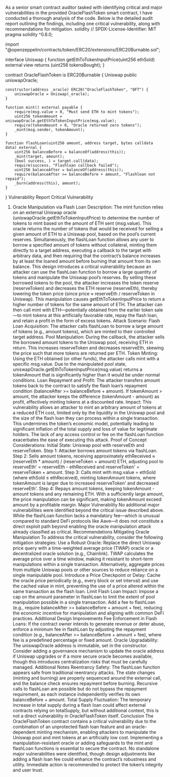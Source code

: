 As a senior smart contract auditor tasked with identifying critical and major vulnerabilities in the provided OracleFlashToken smart contract, I have conducted a thorough analysis of the code. Below is the detailed audit report outlining the findings, including one critical vulnerability, along with recommendations for mitigation.
solidity
// SPDX-License-Identifier: MIT
pragma solidity ^0.8.0;

import "@openzeppelin/contracts/token/ERC20/extensions/ERC20Burnable.sol";

interface Uniswap {
    function getEthToTokenInputPrice(uint256 ethSold) external view returns (uint256 tokensBought);
}

contract OracleFlashToken is ERC20Burnable {
    Uniswap public uniswapOracle;

    constructor(address _oracle) ERC20("OracleFlashToken", "OFT") {
        uniswapOracle = Uniswap(_oracle);
    }

    function mint() external payable {
        require(msg.value > 0, "Must send ETH to mint tokens");
        uint256 tokenAmount = uniswapOracle.getEthToTokenInputPrice(msg.value);
        require(tokenAmount > 0, "Oracle returned zero tokens");
        _mint(msg.sender, tokenAmount);
    }

    function flashLoan(uint256 amount, address target, bytes calldata data) external {
        uint256 balanceBefore = balanceOf(address(this));
        _mint(target, amount);
        (bool success, ) = target.call(data);
        require(success, "Flashloan callback failed");
        uint256 balanceAfter = balanceOf(address(this));
        require(balanceAfter >= balanceBefore + amount, "Flashloan not repaid");
        _burn(address(this), amount);
    }
}
Vulnerability Report
Critical Vulnerability
1. Oracle Manipulation via Flash Loan
Description:
The mint function relies on an external Uniswap oracle (uniswapOracle.getEthToTokenInputPrice) to determine the number of tokens to mint based on the amount of ETH sent (msg.value). This oracle returns the number of tokens that would be received for selling a given amount of ETH to a Uniswap pool, based on the pool’s current reserves. Simultaneously, the flashLoan function allows any user to borrow a specified amount of tokens without collateral, minting them directly to a target address, executing a callback to the target with arbitrary data, and then requiring that the contract’s balance increases by at least the loaned amount before burning that amount from its own balance.
This design introduces a critical vulnerability because an attacker can use the flashLoan function to borrow a large quantity of tokens and manipulate the Uniswap pool’s reserves. By selling these borrowed tokens to the pool, the attacker increases the token reserve (reserveToken) and decreases the ETH reserve (reserveEth), thereby lowering the token price (since price ≈ reserveEth / reserveToken in Uniswap). This manipulation causes getEthToTokenInputPrice to return a higher number of tokens for the same amount of ETH. The attacker can then call mint with ETH—potentially obtained from the earlier token sale—to mint tokens at this artificially favorable rate, repay the flash loan, and retain a profit in the form of excess tokens.
Attack Scenario:
Flash Loan Acquisition: The attacker calls flashLoan to borrow a large amount of tokens (e.g., amount tokens), which are minted to their controlled target address.
Pool Manipulation: During the callback, the attacker sells the borrowed amount tokens to the Uniswap pool, receiving ETH in return. This increases reserveToken and decreases reserveEth, skewing the price such that more tokens are returned per ETH.
Token Minting: Using the ETH obtained (or other funds), the attacker calls mint with a specific msg.value. Due to the manipulated pool state, uniswapOracle.getEthToTokenInputPrice(msg.value) returns a tokenAmount that is significantly higher than it would be under normal conditions.
Loan Repayment and Profit: The attacker transfers amount tokens back to the contract to satisfy the flash loan’s repayment condition (balanceAfter >= balanceBefore + amount). If tokenAmount > amount, the attacker keeps the difference (tokenAmount - amount) as profit, effectively minting tokens at a discounted rate.
Impact:
This vulnerability allows an attacker to mint an arbitrary amount of tokens at a reduced ETH cost, limited only by the liquidity in the Uniswap pool and the size of the flash loan they can process within a single transaction. This undermines the token’s economic model, potentially leading to significant inflation of the total supply and loss of value for legitimate holders. The lack of any access control or fee on the flashLoan function exacerbates the ease of executing this attack.
Proof of Concept Considerations:
Initial State: Uniswap pool with reserveEth and reserveToken.
Step 1: Attacker borrows amount tokens via flashLoan.
Step 2: Sells amount tokens, receiving approximately ethReceived ≈ (reserveEth * amount) / (reserveToken + amount) ETH, adjusting pool to reserveEth' = reserveEth - ethReceived and reserveToken' = reserveToken + amount.
Step 3: Calls mint with msg.value = ethSold (where ethSold ≤ ethReceived), minting tokenAmount tokens, where tokenAmount is larger due to increased reserveToken' and decreased reserveEth'.
Step 4: Repays amount tokens, keeping tokenAmount - amount tokens and any remaining ETH.
With a sufficiently large amount, the price manipulation can be significant, making tokenAmount exceed amount by a profitable margin.
Major Vulnerability
No additional major vulnerabilities were identified beyond the critical issue described above. While the flashLoan function lacks a mandatory fee—which is unusual compared to standard DeFi protocols like Aave—it does not constitute a direct exploit path beyond enabling the oracle manipulation attack already classified as critical.
Recommendations
Mitigating Oracle Manipulation
To address the critical vulnerability, consider the following mitigation strategies:
Use a Robust Oracle:
Replace the direct Uniswap price query with a time-weighted average price (TWAP) oracle or a decentralized oracle solution (e.g., Chainlink). TWAP calculates the average price over a time window, making it resistant to short-term manipulations within a single transaction.
Alternatively, aggregate prices from multiple Uniswap pools or other sources to reduce reliance on a single manipulable pool.
Introduce a Price Checkpoint or Delay:
Cache the oracle price periodically (e.g., every block or set interval) and use the cached value in mint, preventing the use of a price altered within the same transaction as the flash loan.
Limit Flash Loan Impact:
Impose a cap on the amount parameter in flashLoan to limit the extent of pool manipulation possible in a single transaction.
Add a fee to flashLoan (e.g., require balanceAfter >= balanceBefore + amount + fee), reducing the economic incentive for manipulation and aligning with common DeFi practices.
Additional Design Improvements
Fee Enforcement in Flash Loans: If the contract owner intends to generate revenue or deter abuse, enforce a minimum fee in flashLoan by adjusting the repayment condition (e.g., balanceAfter >= balanceBefore + amount + fee), where fee is a predefined percentage or fixed amount.
Oracle Upgradability: The uniswapOracle address is immutable, set in the constructor. Consider adding a governance mechanism to update the oracle address if Uniswap upgrades or if a more secure oracle becomes available, though this introduces centralization risks that must be carefully managed.
Additional Notes
Reentrancy Safety: The flashLoan function appears safe from traditional reentrancy attacks. The state changes (minting and burning) are properly sequenced around the external call, and the balance check ensures repayment before burning. Recursive calls to flashLoan are possible but do not bypass the repayment requirement, as each instance independently verifies its own balanceBefore + amount.
Total Supply Fluctuation: The temporary increase in total supply during a flash loan could affect external contracts relying on totalSupply, but without additional context, this is not a direct vulnerability in OracleFlashToken itself.
Conclusion
The OracleFlashToken contract contains a critical vulnerability due to the combination of an unprotected flash loan feature and an oracle-dependent minting mechanism, enabling attackers to manipulate the Uniswap pool and mint tokens at an artificially low cost. Implementing a manipulation-resistant oracle or adding safeguards to the mint and flashLoan functions is essential to secure the contract. No standalone major vulnerabilities were identified, though design adjustments like adding a flash loan fee could enhance the contract’s robustness and utility. Immediate action is recommended to protect the token’s integrity and user trust.